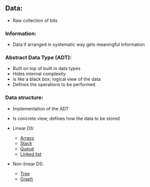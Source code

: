 ## Data:
- Raw collection of bits

### Information:
- Data if arranged in systematic way gets meaningful information


### Abstract Data Type (ADT):
- Built on top of built in data types
- Hides internal complexity
- Is like a black box; logical view of the data
- Defines the operations to be performed


### Data structure:
- Implementation of the ADT
- Is concrete view; defines how the data to be stored


- Linear DS:
    - [Arrays](https://github.com/premchalmeti/DS_and_algos_practice/tree/master/ds/arrays)
    - [Stack](https://github.com/premchalmeti/DS_and_algos_practice/tree/master/ds/stacks)
    - [Queue](https://github.com/premchalmeti/DS_and_algos_practice/tree/master/ds/cqueue)
    - [Linked list](https://github.com/premchalmeti/DS_and_algos_practice/tree/master/ds/linked_list)

- Non-linear DS:
    - [Tree](https://github.com/premchalmeti/DS_and_algos_practice/tree/master/ds/trees)
    - [Graph](https://github.com/premchalmeti/DS_and_algos_practice/tree/master/ds/graphs)

